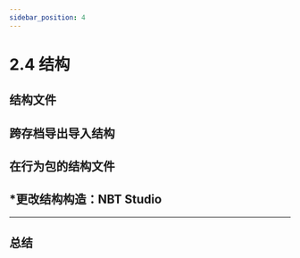 ```yaml
---
sidebar_position: 4
---
```


# 2.4 结构

## 结构文件

## 跨存档导出导入结构

## 在行为包的结构文件

## *更改结构构造：NBT Studio

---

## 总结
